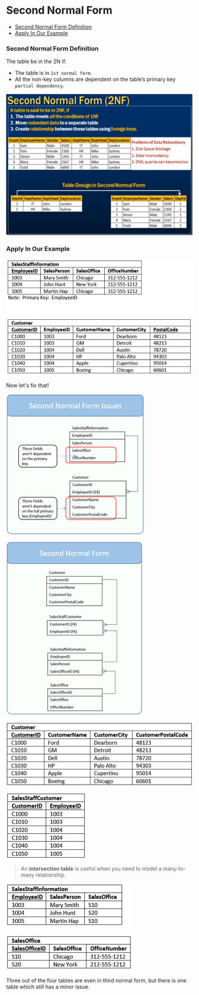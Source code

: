 # Second Normal Form

* [Second Normal Form Definition](#second-normal-form-definition)
* [Apply In Our Example](#apply-in-our-example)

### Second Normal Form Definition
The table be in the 2N if:
* The table is in `1st normal form`.
* All the non-key columns are dependent on the table’s primary key `partial dependency`.

![Table Not Normalized](../images/data-modeling/N2-summary.png)

### Apply In Our Example

![Table Not Normalized](../images/data-modeling/FirstNormalFormDataExample.png)

Now let's fix that!

![Table Not Normalized](../images/data-modeling/SecondNormalFormIssues.png)

![Table Not Normalized](../images/data-modeling/SecondNormalFormDataModel.png)

![Table Not Normalized](../images/data-modeling/SecondNormalFormSampleData1.png)

![Table Not Normalized](../images/data-modeling/SecondNormalFormSampleData2.png)

> An **intersection table** is useful when you need to model a many-to-many relationship.

![Table Not Normalized](../images/data-modeling/SecondNormalFormSampleData3.png)

Three out of the four tables are even in third normal form, but there is one table which still has a minor issue.
